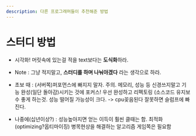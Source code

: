 ```yaml
---
description: 다른 프로그래머들이 추천해준 방법
---
```


# 스터디 방법



* 시각화! 머릿속에 있는걸 적을  text보다는 **도식화**하라. 
* Note : 그냥 적지말고, **스터디를 하며 나눠야겠다** 라는 생각으로 하라. 



* 초보 때 : \(서버쪽\)퍼포먼스에 빠지지 말자. 주의. 메모리, 성능 등 신경쓰지말고 기능 완성\(일단 돌아감\)시키는 것에 포커스! 우선 완성하고 리펙토링 \(소스코드 유지보수 좋게 하는것. 성능 떨어질 가능성이 크다. -&gt; cpu꽂음된다 잘못하면 슬럼프에 빠진다.
* 나중에\(십년이상?\) : 성능높아지면 얻는 이득이 훨씬 클때는 함. 최적화\(optimizing?옵티마이징\) 병목현상을 해결하는 알고리즘 게임쪽은 필요함

